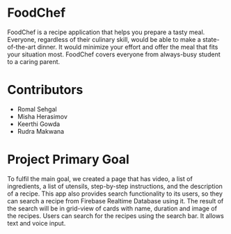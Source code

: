 # FoodChef

FoodChef is a recipe application that helps you prepare a tasty meal. Everyone, regardless of their culinary skill, would be able to make a state-of-the-art dinner. It would minimize your effort and offer the meal that fits your situation most. FoodChef covers everyone from always-busy student to a caring parent. 

# Contributors 
  - Romal Sehgal
  - Misha Herasimov
  - Keerthi Gowda 
  - Rudra Makwana
  
 
# Project Primary Goal 

To fulfil the main goal, we created a page that has video, a list of ingredients, a list of utensils, step-by-step instructions, and the description of a recipe. This app also provides search functionality to its users, so they can search a recipe from Firebase Realtime Database using it. The result of the search will be in grid-view of cards with name, duration and image of the recipes. Users can search for the recipes using the search bar. It allows text and voice input. 
